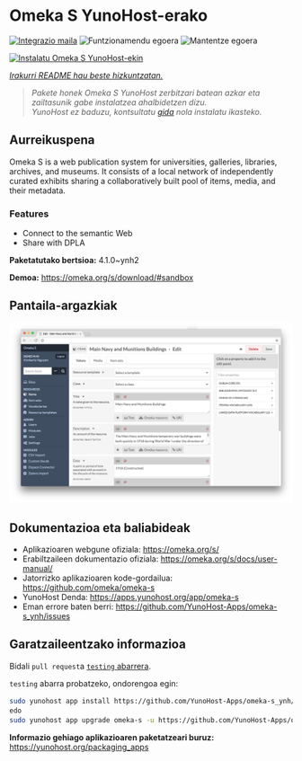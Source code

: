 <!--
Ohart ongi: README hau automatikoki sortu da <https://github.com/YunoHost/apps/tree/master/tools/readme_generator>ri esker
EZ editatu eskuz.
-->

# Omeka S YunoHost-erako

[![Integrazio maila](https://dash.yunohost.org/integration/omeka-s.svg)](https://dash.yunohost.org/appci/app/omeka-s) ![Funtzionamendu egoera](https://ci-apps.yunohost.org/ci/badges/omeka-s.status.svg) ![Mantentze egoera](https://ci-apps.yunohost.org/ci/badges/omeka-s.maintain.svg)

[![Instalatu Omeka S YunoHost-ekin](https://install-app.yunohost.org/install-with-yunohost.svg)](https://install-app.yunohost.org/?app=omeka-s)

*[Irakurri README hau beste hizkuntzatan.](./ALL_README.md)*

> *Pakete honek Omeka S YunoHost zerbitzari batean azkar eta zailtasunik gabe instalatzea ahalbidetzen dizu.*  
> *YunoHost ez baduzu, kontsultatu [gida](https://yunohost.org/install) nola instalatu ikasteko.*

## Aurreikuspena

Omeka S is a web publication system for universities, galleries, libraries, archives, and museums. It consists of a local network of independently curated exhibits sharing a collaboratively built pool of items, media, and their metadata.

### Features

- Connect to the semantic Web
- Share with DPLA

**Paketatutako bertsioa:** 4.1.0~ynh2

**Demoa:** <https://omeka.org/s/download/#sandbox>

## Pantaila-argazkiak

![Omeka S(r)en pantaila-argazkia](./doc/screenshots/omeka-s.png)

## Dokumentazioa eta baliabideak

- Aplikazioaren webgune ofiziala: <https://omeka.org/s/>
- Erabiltzaileen dokumentazio ofiziala: <https://omeka.org/s/docs/user-manual/>
- Jatorrizko aplikazioaren kode-gordailua: <https://github.com/omeka/omeka-s>
- YunoHost Denda: <https://apps.yunohost.org/app/omeka-s>
- Eman errore baten berri: <https://github.com/YunoHost-Apps/omeka-s_ynh/issues>

## Garatzaileentzako informazioa

Bidali `pull request`a [`testing` abarrera](https://github.com/YunoHost-Apps/omeka-s_ynh/tree/testing).

`testing` abarra probatzeko, ondorengoa egin:

```bash
sudo yunohost app install https://github.com/YunoHost-Apps/omeka-s_ynh/tree/testing --debug
edo
sudo yunohost app upgrade omeka-s -u https://github.com/YunoHost-Apps/omeka-s_ynh/tree/testing --debug
```

**Informazio gehiago aplikazioaren paketatzeari buruz:** <https://yunohost.org/packaging_apps>
